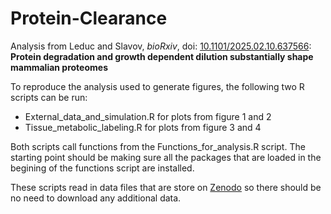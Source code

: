 # Protein-Clearance
Analysis from Leduc and Slavov, *bioRxiv*, doi: [10.1101/2025.02.10.637566](https://doi.org/10.1101/2025.02.10.637566): **Protein degradation and growth dependent dilution substantially shape mammalian proteomes**

To reproduce the analysis used to generate figures, the following two R scripts can be run:
- External_data_and_simulation.R for plots from figure 1 and 2
- Tissue_metabolic_labeling.R for plots from figure 3 and 4

Both scripts call functions from the Functions_for_analysis.R script. 
The starting point should be making sure all the packages that are loaded in the begining of the functions script are installed.

These scripts read in data files that are store on [Zenodo](https://zenodo.org/records/14827610) so there should be no need to download any additional data.

